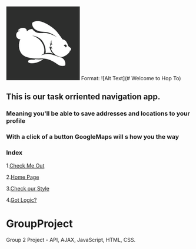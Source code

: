![hopto logo](assets/images/HopToLogo.png) Format: ![Alt Text](# Welcome to Hop To)
## This is our task orriented navigation app.

### Meaning you'll be able to save addresses and locations to your profile
### With a click of a button GoogleMaps will s how you the way

### Index
1.[Check Me Out](https://ohmez.github.io/GroupProject/)

2.[Home Page](https://github.com/ohmez/GroupProject/blob/master/index.html)

3.[Check our Style](https://github.com/ohmez/GroupProject/blob/master/assets/css/style.css)

4.[Got Logic?](https://github.com/ohmez/GroupProject/blob/master/assets/javascript/logic.js)


# GroupProject
Group 2 Project - API, AJAX, JavaScript, HTML, CSS.
